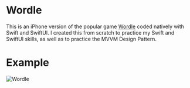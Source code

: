 # Wordle

This is an iPhone version of the popular game [Wordle](https://www.nytimes.com/games/wordle/index.html) coded natively with Swift and SwiftUI. I created this from scratch to practice my Swift and SwiftUI skills, as well as to practice the MVVM Design Pattern.

# Example
![Wordle](https://user-images.githubusercontent.com/32146689/156022977-291743ed-9cc3-450e-8611-70e684f4be5f.gif)


